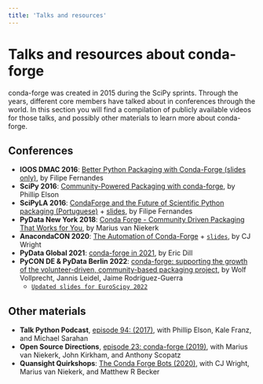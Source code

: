 ```yaml
---
title: 'Talks and resources'
---
```


<a id="talks"></a>

<a id="talks-and-resources-about-conda-forge"></a>

# Talks and resources about conda-forge

conda-forge was created in 2015 during the SciPy sprints. Through the years, different core
members have talked about in conferences through the world. In this section you will find
a compilation of publicly available videos for those talks, and possibly other materials
to learn more about conda-forge.

<a id="conferences"></a>

## Conferences

- **IOOS DMAC 2016**: [Better Python Packaging with Conda-Forge (slides only)](http://ocefpaf.github.io/talk_conda_packaging/), by Filipe Fernandes
- **SciPy 2016**: [Community-Powered Packaging with conda-forge](https://www.youtube.com/watch?v=Hacl_YFzZOw), by Phillip Elson
- **SciPyLA 2016**: [CondaForge and the Future of Scientific Python packaging (Portuguese)](https://www.youtube.com/watch?v=Y0Fv7zT4Jl0) + [slides](http://ocefpaf.github.io/SciPyLA_2016_talk/), by Filipe Fernandes
- **PyData New York 2018**: [Conda Forge - Community Driven Packaging That Works for You](https://www.youtube.com/watch?v=qHdRPoPYiHE), by Marius van Niekerk
- **AnacondaCON 2020**: [The Automation of Conda-Forge](https://anacondacon.io/cj-wright-bio) + [`slides`](pathname:///_static/theautomationofcondaforge_cj_wright_2020.pdf), by CJ Wright
- **PyData Global 2021**: [conda-forge in 2021](https://www.youtube.com/watch?v=N2XwK9BkJpA), by Eric Dill
- **PyCON DE & PyData Berlin 2022**: [conda-forge: supporting the growth of the volunteer-driven, community-based packaging project](https://www.youtube.com/watch?v=nTNoCM5alyE), by Wolf Vollprecht, Jannis Leidel, Jaime Rodríguez-Guerra
  - [`Updated slides for EuroScipy 2022`](pathname:///_static/conda-forge_EuroSciPy2022.pdf)

<a id="other-materials"></a>

## Other materials

- **Talk Python Podcast**, [episode 94: (2017)](https://talkpython.fm/episodes/show/94/guarenteed-packages-via-conda-and-conda-forge), with Phillip Elson, Kale Franz, and Michael Sarahan
- **Open Source Directions**, [episode 23: conda-forge (2019)](https://www.youtube.com/watch?v=EWh-BtdYE7M), with Marius van Niekerk, John Kirkham, and Anthony Scopatz
- **Quansight Quirkshops**: [The Conda Forge Bots (2020)](https://www.youtube.com/watch?v=uH1jM2U-0ho), with CJ Wright, Marius van Niekerk, and Matthew R Becker
